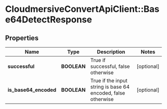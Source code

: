 # CloudmersiveConvertApiClient::Base64DetectResponse

## Properties
Name | Type | Description | Notes
------------ | ------------- | ------------- | -------------
**successful** | **BOOLEAN** | True if successful, false otherwise | [optional] 
**is_base64_encoded** | **BOOLEAN** | True if the input string is base 64 encoded, false otherwise | [optional] 


